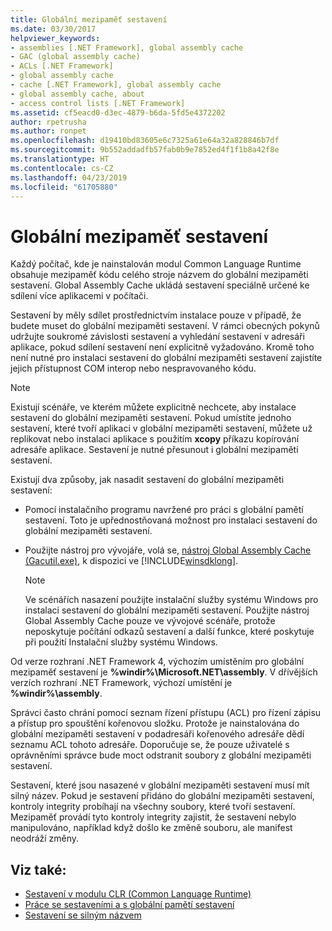 ```yaml
---
title: Globální mezipaměť sestavení
ms.date: 03/30/2017
helpviewer_keywords:
- assemblies [.NET Framework], global assembly cache
- GAC (global assembly cache)
- ACLs [.NET Framework]
- global assembly cache
- cache [.NET Framework], global assembly cache
- global assembly cache, about
- access control lists [.NET Framework]
ms.assetid: cf5eacd0-d3ec-4879-b6da-5fd5e4372202
author: rpetrusha
ms.author: ronpet
ms.openlocfilehash: d19410bd83605e6c7325a61e64a32a828846b7df
ms.sourcegitcommit: 9b552addadfb57fab0b9e7852ed4f1f1b8a42f8e
ms.translationtype: HT
ms.contentlocale: cs-CZ
ms.lasthandoff: 04/23/2019
ms.locfileid: "61705880"
---
```

# <a name="global-assembly-cache"></a>Globální mezipaměť sestavení
Každý počítač, kde je nainstalován modul Common Language Runtime obsahuje mezipaměť kódu celého stroje názvem do globální mezipaměti sestavení. Global Assembly Cache ukládá sestavení speciálně určené ke sdílení více aplikacemi v počítači.  
  
 Sestavení by měly sdílet prostřednictvím instalace pouze v případě, že budete muset do globální mezipaměti sestavení. V rámci obecných pokynů udržujte soukromé závislosti sestavení a vyhledání sestavení v adresáři aplikace, pokud sdílení sestavení není explicitně vyžadováno. Kromě toho není nutné pro instalaci sestavení do globální mezipaměti sestavení zajistíte jejich přístupnost COM interop nebo nespravovaného kódu.  
  
> [!NOTE]
>  Existují scénáře, ve kterém můžete explicitně nechcete, aby instalace sestavení do globální mezipaměti sestavení. Pokud umístíte jednoho sestavení, které tvoří aplikaci v globální mezipaměti sestavení, můžete už replikovat nebo instalaci aplikace s použitím **xcopy** příkazu kopírování adresáře aplikace. Sestavení je nutné přesunout i globální mezipaměti sestavení.  
  
 Existují dva způsoby, jak nasadit sestavení do globální mezipaměti sestavení:  
  
- Pomocí instalačního programu navržené pro práci s globální pamětí sestavení. Toto je upřednostňovaná možnost pro instalaci sestavení do globální mezipaměti sestavení.  
  
- Použijte nástroj pro vývojáře, volá se, [nástroj Global Assembly Cache (Gacutil.exe)](../../../docs/framework/tools/gacutil-exe-gac-tool.md), k dispozici ve [!INCLUDE[winsdklong](../../../includes/winsdklong-md.md)].  
  
    > [!NOTE]
    >  Ve scénářích nasazení použijte instalační služby systému Windows pro instalaci sestavení do globální mezipaměti sestavení. Použijte nástroj Global Assembly Cache pouze ve vývojové scénáře, protože neposkytuje počítání odkazů sestavení a další funkce, které poskytuje při použití Instalační služby systému Windows.  
  
 Od verze rozhraní .NET Framework 4, výchozím umístěním pro globální mezipaměť sestavení je **%windir%\Microsoft.NET\assembly**. V dřívějších verzích rozhraní .NET Framework, výchozí umístění je **%windir%\assembly**.  
  
 Správci často chrání pomocí seznam řízení přístupu (ACL) pro řízení zápisu a přístup pro spouštění kořenovou složku. Protože je nainstalována do globální mezipaměti sestavení v podadresáři kořenového adresáře dědí seznamu ACL tohoto adresáře. Doporučuje se, že pouze uživatelé s oprávněními správce bude moct odstranit soubory z globální mezipaměti sestavení.  
  
 Sestavení, které jsou nasazené v globální mezipaměti sestavení musí mít silný název. Pokud je sestavení přidáno do globální mezipaměti sestavení, kontroly integrity probíhají na všechny soubory, které tvoří sestavení. Mezipaměť provádí tyto kontroly integrity zajistit, že sestavení nebylo manipulováno, například když došlo ke změně souboru, ale manifest neodráží změny.  
  
## <a name="see-also"></a>Viz také:

- [Sestavení v modulu CLR (Common Language Runtime)](../../../docs/framework/app-domains/assemblies-in-the-common-language-runtime.md)
- [Práce se sestaveními a s globální pamětí sestavení](../../../docs/framework/app-domains/working-with-assemblies-and-the-gac.md)
- [Sestavení se silným názvem](../../../docs/framework/app-domains/strong-named-assemblies.md)
